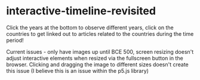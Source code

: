 # interactive-timeline-revisited
Click the years at the bottom to observe different years, click on the countries to get linked out to articles related to the countries during the time period!

Current issues - only have images up until BCE 500, screen resizing doesn't adjust interactive elements when resized via the fullscreen button in the browser. Clicking and dragging the image to different sizes doesn't create this issue (I believe this is an issue within the p5.js library)
